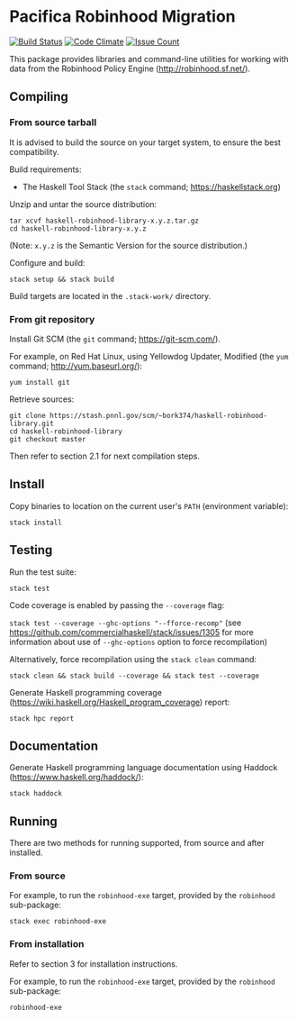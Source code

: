 # Pacifica Robinhood Migration

[![Build Status](https://travis-ci.org/pacifica/pacifica-robinhood-migration.svg?branch=master)](https://travis-ci.org/pacifica/pacifica-robinhood-migration)
[![Code Climate](https://codeclimate.com/github/pacifica/pacifica-robinhood-migration/badges/gpa.svg)](https://codeclimate.com/github/pacifica/pacifica-robinhood-migration)
[![Issue Count](https://codeclimate.com/github/pacifica/pacifica-robinhood-migration/badges/issue_count.svg)](https://codeclimate.com/github/pacifica/pacifica-robinhood-migration)

This package provides libraries and command-line utilities for working with data from the Robinhood Policy Engine (http://robinhood.sf.net/).

## Compiling

### From source tarball

It is advised to build the source on your target system, to ensure the best compatibility.

Build requirements:

* The Haskell Tool Stack (the `stack` command; https://haskellstack.org)

Unzip and untar the source distribution:

```
tar xcvf haskell-robinhood-library-x.y.z.tar.gz
cd haskell-robinhood-library-x.y.z
```
(Note: `x.y.z` is the Semantic Version for the source distribution.)

Configure and build:

`stack setup && stack build`

Build targets are located in the `.stack-work/` directory.

### From git repository

Install Git SCM (the `git` command; https://git-scm.com/).

For example, on Red Hat Linux, using Yellowdog Updater, Modified (the `yum` command; http://yum.baseurl.org/):

`yum install git`

Retrieve sources:

```
git clone https://stash.pnnl.gov/scm/~bork374/haskell-robinhood-library.git
cd haskell-robinhood-library
git checkout master
```

Then refer to section 2.1 for next compilation steps.

## Install

Copy binaries to location on the current user's `PATH` (environment variable):

`stack install`

## Testing

Run the test suite:

`stack test`

Code coverage is enabled by passing the `--coverage` flag:

`stack test --coverage --ghc-options "--fforce-recomp"` (see https://github.com/commercialhaskell/stack/issues/1305 for more information about use of `--ghc-options` option to force recompilation)

Alternatively, force recompilation using the `stack clean` command:

`stack clean && stack build --coverage && stack test --coverage`

Generate Haskell programming coverage (https://wiki.haskell.org/Haskell_program_coverage) report:

`stack hpc report`

## Documentation

Generate Haskell programming language documentation using Haddock (https://www.haskell.org/haddock/):

`stack haddock`

## Running

There are two methods for running supported, from source and after installed.

### From source

For example, to run the `robinhood-exe` target, provided by the `robinhood` sub-package:

`stack exec robinhood-exe`

### From installation

Refer to section 3 for installation instructions.

For example, to run the `robinhood-exe` target, provided by the `robinhood` sub-package:

`robinhood-exe`
